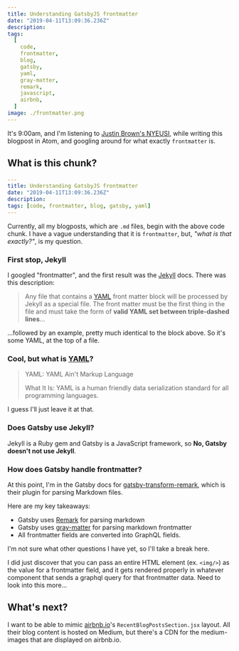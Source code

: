 ```yaml
---
title: Understanding GatsbyJS frontmatter
date: "2019-04-11T13:09:36.236Z"
description:
tags:
  [
    code,
    frontmatter,
    blog,
    gatsby,
    yaml,
    gray-matter,
    remark,
    javascript,
    airbnb,
  ]
image: ./frontmatter.png
---
```


It's 9:00am, and I'm listening to [Justin Brown's NYEUSI](https://www.youtube.com/watch?v=dXkSle0-OSI), while writing this blogpost in Atom, and googling around for what exactly `frontmatter` is.

## What is this chunk?

```yaml
---
title: Understanding GatsbyJS frontmatter
date: "2019-04-11T13:09:36.236Z"
description:
tags: [code, frontmatter, blog, gatsby, yaml]
---

```

Currently, all my blogposts, which are `.md` files, begin with the above code chunk. I have a vague understanding that it is `frontmatter`, but, _"what is that exactly?"_, is my question.

### First stop, Jekyll

I googled "frontmatter", and the first result was the [Jekyll](https://jekyllrb.com/docs/front-matter/) docs. There was this description:

> Any file that contains a [YAML](https://yaml.org/) front matter block will be processed by Jekyll as a special file. The front matter must be the first thing in the file and must take the form of **valid YAML set between triple-dashed lines**...

...followed by an example, pretty much identical to the block above. So it's some YAML, at the top of a file.

### Cool, but what is [YAML](https://yaml.org/)?

> YAML: YAML Ain't Markup Language
>
> What It Is: YAML is a human friendly data serialization standard for all programming languages.

I guess I'll just leave it at that.

### Does Gatsby use Jekyll?

Jekyll is a Ruby gem and Gatsby is a JavaScript framework, so **No, Gatsby doesn't not use Jekyll**.

### How does Gatsby handle frontmatter?

At this point, I'm in the Gatsby docs for [gatsby-transform-remark](https://www.gatsbyjs.org/packages/gatsby-transformer-remark/), which is their plugin for parsing Markdown files.

Here are my key takeaways:

- Gatsby uses [Remark](https://remark.js.org/) for parsing markdown
- Gatsby uses [gray-matter](https://github.com/jonschlinkert/gray-matter) for parsing markdown frontmatter
- All frontmatter fields are converted into GraphQL fields.

I'm not sure what other questions I have yet, so I'll take a break here.

I did just discover that you can pass an entire HTML element (ex. `<img/>`) as the value for a frontmatter field, and it gets rendered properly in whatever component that sends a graphql query for that frontmatter data. Need to look into this more...

## What's next?

I want to be able to mimic [airbnb.io](https://airbnb.io)'s `RecentBlogPostsSection.jsx` layout. All their blog content is hosted on Medium, but there's a CDN for the medium-images that are displayed on airbnb.io.
